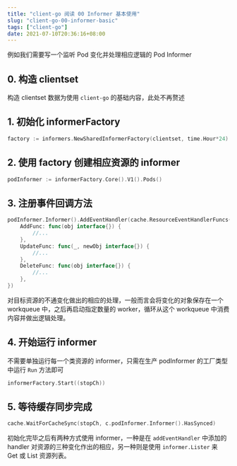 ```yaml
---
title: "client-go 阅读 00 Informer 基本使用"
slug: "client-go-00-informer-basic"
tags: ["client-go"]
date: 2021-07-10T20:36:16+08:00
---
```


例如我们需要写一个监听 Pod 变化并处理相应逻辑的 Pod Informer

## 0. 构造 clientset

构造 clientset 数据为使用 `client-go` 的基础内容，此处不再赘述

## 1. 初始化 informerFactory

```go
factory := informers.NewSharedInformerFactory(clientset, time.Hour*24)
```

## 2. 使用 factory 创建相应资源的 informer

```go
podInformer := informerFactory.Core().V1().Pods()
```

## 3. 注册事件回调方法

```go
podInformer.Informer().AddEventHandler(cache.ResourceEventHandlerFuncs{
    AddFunc: func(obj interface{}) {
        //...
    },
    UpdateFunc: func(_, newObj interface{}) {
        //...
    },
    DeleteFunc: func(obj interface{}) {
        //...
    },
})
```

对目标资源的不通变化做出的相应的处理，一般而言会将变化的对象保存在一个 workqueue 中，之后再启动指定数量的 worker，循环从这个 workqueue 中消费内容并做出逻辑处理。

## 4. 开始运行 informer

不需要单独运行每一个类资源的 informer，只需在生产 podInformer 的工厂类型中运行 `Run` 方法即可

```go
informerFactory.Start((stopCh))
```

## 5. 等待缓存同步完成

```go
cache.WaitForCacheSync(stopCh, c.podInformer.Informer().HasSynced)
```

初始化完毕之后有两种方式使用 informer，一种是在 `addEventHandler` 中添加的 handler 对资源的三种变化作出的相应，另一种则是使用 `informer.Lister` 来 Get 或 List 资源列表。
